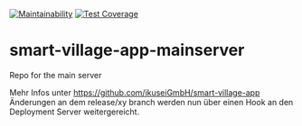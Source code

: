 [![Maintainability](https://api.codeclimate.com/v1/badges/e3b4b85a95fa2edf58a4/maintainability)](https://codeclimate.com/github/ikuseiGmbH/smart-village-app-mainserver/maintainability) [![Test Coverage](https://api.codeclimate.com/v1/badges/e3b4b85a95fa2edf58a4/test_coverage)](https://codeclimate.com/github/ikuseiGmbH/smart-village-app-mainserver/test_coverage)


# smart-village-app-mainserver
Repo for the main server

Mehr Infos unter https://github.com/ikuseiGmbH/smart-village-app
Änderungen an dem release/xy branch werden nun über einen Hook an den Deployment Server weitergereicht.

